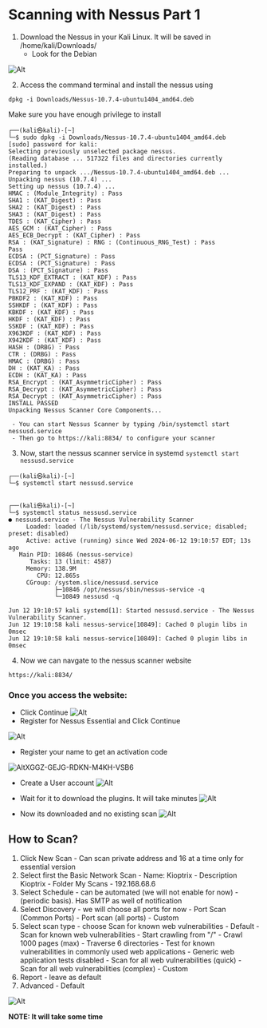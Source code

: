 

# Scanning with Nessus Part 1

1. Download the Nessus in your Kali Linux. It will be saved in /home/kali/Downloads/
	- Look for the Debian

![Alt](../../Images/Nessus_Debian.png)

2. Access the command terminal and install the nessus using 

```
dpkg -i Downloads/Nessus-10.7.4-ubuntu1404_amd64.deb
```

Make sure you have enough privilege to install

```
┌──(kali㉿kali)-[~]
└─$ sudo dpkg -i Downloads/Nessus-10.7.4-ubuntu1404_amd64.deb
[sudo] password for kali: 
Selecting previously unselected package nessus.
(Reading database ... 517322 files and directories currently installed.)
Preparing to unpack .../Nessus-10.7.4-ubuntu1404_amd64.deb ...
Unpacking nessus (10.7.4) ...
Setting up nessus (10.7.4) ...
HMAC : (Module_Integrity) : Pass
SHA1 : (KAT_Digest) : Pass
SHA2 : (KAT_Digest) : Pass
SHA3 : (KAT_Digest) : Pass
TDES : (KAT_Cipher) : Pass
AES_GCM : (KAT_Cipher) : Pass
AES_ECB_Decrypt : (KAT_Cipher) : Pass
RSA : (KAT_Signature) : RNG : (Continuous_RNG_Test) : Pass
Pass
ECDSA : (PCT_Signature) : Pass
ECDSA : (PCT_Signature) : Pass
DSA : (PCT_Signature) : Pass
TLS13_KDF_EXTRACT : (KAT_KDF) : Pass
TLS13_KDF_EXPAND : (KAT_KDF) : Pass
TLS12_PRF : (KAT_KDF) : Pass
PBKDF2 : (KAT_KDF) : Pass
SSHKDF : (KAT_KDF) : Pass
KBKDF : (KAT_KDF) : Pass
HKDF : (KAT_KDF) : Pass
SSKDF : (KAT_KDF) : Pass
X963KDF : (KAT_KDF) : Pass
X942KDF : (KAT_KDF) : Pass
HASH : (DRBG) : Pass
CTR : (DRBG) : Pass
HMAC : (DRBG) : Pass
DH : (KAT_KA) : Pass
ECDH : (KAT_KA) : Pass
RSA_Encrypt : (KAT_AsymmetricCipher) : Pass
RSA_Decrypt : (KAT_AsymmetricCipher) : Pass
RSA_Decrypt : (KAT_AsymmetricCipher) : Pass
INSTALL PASSED
Unpacking Nessus Scanner Core Components...

 - You can start Nessus Scanner by typing /bin/systemctl start nessusd.service
 - Then go to https://kali:8834/ to configure your scanner

```

3. Now, start the nessus scanner service in systemd `systemctl start nessusd.service`

```
┌──(kali㉿kali)-[~]
└─$ systemctl start nessusd.service

                                                                                                                                                                                                                   
┌──(kali㉿kali)-[~]
└─$ systemctl status nessusd.service
● nessusd.service - The Nessus Vulnerability Scanner
     Loaded: loaded (/lib/systemd/system/nessusd.service; disabled; preset: disabled)
     Active: active (running) since Wed 2024-06-12 19:10:57 EDT; 13s ago
   Main PID: 10846 (nessus-service)
      Tasks: 13 (limit: 4587)
     Memory: 138.9M
        CPU: 12.865s
     CGroup: /system.slice/nessusd.service
             ├─10846 /opt/nessus/sbin/nessus-service -q
             └─10849 nessusd -q

Jun 12 19:10:57 kali systemd[1]: Started nessusd.service - The Nessus Vulnerability Scanner.
Jun 12 19:10:58 kali nessus-service[10849]: Cached 0 plugin libs in 0msec
Jun 12 19:10:58 kali nessus-service[10849]: Cached 0 plugin libs in 0msec

```

4. Now we can navgate to the nessus scanner website 

```
https://kali:8834/
```

### Once you access the website:

- Click Continue
![Alt](../../Images/nessustenable_welcome.png)
- Register for Nessus Essential and Click Continue

![Alt](../../Images/registernessusessentials.png)

- Register your name to get an activation code

![Alt](../../Images/getactivationcodenessus.png)XGGZ-GEJG-RDKN-M4KH-VSB6

- Create a User account
![Alt](../../Images/createuseraccount.png)

- Wait for it to download the plugins. It will take minutes
![Alt](../../Images/downloadpluginsnessus.png)

- Now its downloaded and no existing scan
![Alt](../../Images/nessusdownloaded.png)
## How to Scan?

1. Click New Scan - Can scan private address and 16 at a time only for essential version
2. Select first the Basic Network Scan 
		- Name: Kioptrix
		- Description Kioptrix
		- Folder My Scans
		- 192.168.68.6
3. Select Schedule - can be automated (we will not enable for now) - (periodic basis). Has SMTP as well of notification
4. Select Discovery - we will choose all ports for now
		- Port Scan (Common Ports)
		- Port scan (all ports)
		- Custom
5. Select scan type - choose Scan for known web vulnerabilities
		- Default
		- Scan for known web vulnerabilities
			- Start crawling from "/"
			- Crawl 1000 pages (max)
			- Traverse 6 directories
			- Test for known vulnerabilities in commonly used web applications
			- Generic web application tests disabled
		- Scan for all web vulnerabilities (quick)
		- Scan for all web vulnerabilities (complex)
		- Custom
6. Report - leave as default
7. Advanced - Default

![Alt](../../Images/creatednessusscan.png)

**NOTE: It will take some time**

